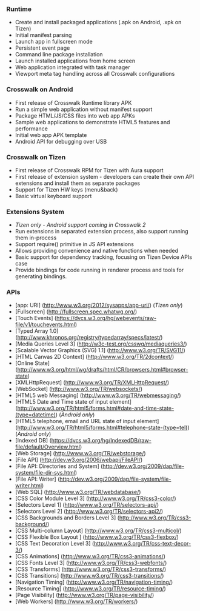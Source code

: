 ### Runtime

* Create and install packaged applications (.apk on Android, .xpk on Tizen)
* Initial manifest parsing
* Launch app in fullscreen mode
* Persistent event page
* Command line package installation
* Launch installed applications from home screen
* Web application integrated with task manager
* Viewport meta tag handling across all Crosswalk configurations

### Crosswalk on Android

* First release of Crosswalk Runtime library APK 
* Run a simple web application without manifest support
* Package HTML/JS/CSS files into web app APKs
* Sample web applications to demonstrate HTML5 features and performance
* Initial web app APK template
* Android API for debugging over USB

### Crosswalk on Tizen

* First release of Crosswalk RPM for Tizen with Aura support
* First release of extension system - developers can create their own API extensions and install them as separate packages
* Support for Tizen HW keys (menu&back)
* Basic virtual keyboard support 

### Extensions System

* _Tizen only - Android support coming in Crosswalk 2_
* Run extensions in separated extension process, also support running them in-process
* Support require() primitive in JS API extensions
* Allows providing convenience and native functions when needed
* Basic support for dependency tracking, focusing on Tizen Device APIs case
* Provide bindings for code running in renderer process and tools for generating bindings.

### APIs

* [app: URI] (http://www.w3.org/2012/sysapps/app-uri/) (_Tizen only_)
* [Fullscreen] (http://fullscreen.spec.whatwg.org/)
* [Touch Events] (https://dvcs.w3.org/hg/webevents/raw-file/v1/touchevents.html)
* [Typed Array 1.0] (http://www.khronos.org/registry/typedarray/specs/latest/)
* [Media Queries Level 3] (http://w3c-test.org/csswg/mediaqueries3/)
* [Scalable Vector Graphics (SVG) 1.1] (http://www.w3.org/TR/SVG11/)
* [HTML Canvas 2D Context] (http://www.w3.org/TR/2dcontext/)
* [Online State] (http://www.w3.org/html/wg/drafts/html/CR/browsers.html#browser-state)
* [XMLHttpRequest] (http://www.w3.org/TR/XMLHttpRequest/)
* [WebSocket] (http://www.w3.org/TR/websockets/)
* [HTML5 web Messaging] (http://www.w3.org/TR/webmessaging/)
* [HTML5 Date and Time state of input element] (http://www.w3.org/TR/html5/forms.html#date-and-time-state-(type=datetime)) (_Android only_)
*  [HTML5 telephone, email and URL state of input element] (http://www.w3.org/TR/html5/forms.html#telephone-state-(type=tel)) (_Android only_)
* [Indexed DB] (https://dvcs.w3.org/hg/IndexedDB/raw-file/default/Overview.html)
* [Web Storage] (http://www.w3.org/TR/webstorage/)
* [File API] (http://dev.w3.org/2006/webapi/FileAPI/)
* [File API: Directories and System] (http://dev.w3.org/2009/dap/file-system/file-dir-sys.html)
* [File API: Writer] (http://dev.w3.org/2009/dap/file-system/file-writer.html)
* [Web SQL] (http://www.w3.org/TR/webdatabase/)
* [CSS Color Module Level 3] (http://www.w3.org/TR/css3-color/)
* [Selectors Level 1] (http://www.w3.org/TR/selectors-api/)
* [Selectors Level 2] (http://www.w3.org/TR/selectors-api2/)
* [CSS Backgrounds and Borders Level 3] (http://www.w3.org/TR/css3-background/)
* [CSS Multi-column Layout] (http://www.w3.org/TR/css3-multicol/)
* [CSS Flexible Box Layout ] (http://www.w3.org/TR/css3-flexbox/)
* [CSS Text Decoration Level 3] (http://www.w3.org/TR/css-text-decor-3/)
* [CSS Animations] (http://www.w3.org/TR/css3-animations/)
* [CSS Fonts Level 3] (http://www.w3.org/TR/css3-webfonts/)
* [CSS Transforms] (http://www.w3.org/TR/css3-transforms/)
* [CSS Transitions] (http://www.w3.org/TR/css3-transitions/)
* [Navigation Timing] (http://www.w3.org/TR/navigation-timing/)
* [Resource Timing] (http://www.w3.org/TR/resource-timing/)
* [Page Visibility] (http://www.w3.org/TR/page-visibility/)
* [Web Workers] (http://www.w3.org/TR/workers/)
		
		
		
		
		
		
		
		